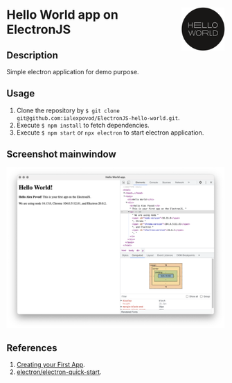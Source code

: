 <a>
	 <img width=100 height=100 src="logo.png" align="right">
	<h1 align="Left"> Hello World app on ElectronJS </h1> 
</a>

## Description

Simple electron application for demo purpose.

## Usage

1. Clone the repository by `$ git clone git@github.com:ialexpovod/ElectronJS-hello-world.git`.
2. Execute `$ npm install` to fetch dependencies.
3. Execute `$ npm start` or `npx electron` to start electron application.

## Screenshot mainwindow

![Main window screenshot](snapshot.png)


## References

1. [Creating your First App](https://electronjs.org/docs/tutorial/first-app).
2. [electron/electron-quick-start](https://github.com/electron/electron-quick-start).
